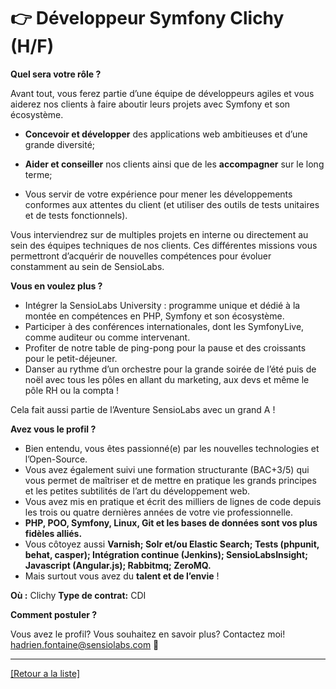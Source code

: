 # 👉 Développeur Symfony Clichy (H/F)


**Quel sera votre rôle ?** 

Avant tout, vous ferez partie d’une équipe de développeurs agiles et vous aiderez nos clients à faire aboutir leurs projets avec Symfony et son écosystème.

* **Concevoir et développer** des applications web ambitieuses et d’une grande diversité;

* **Aider et conseiller** nos clients ainsi que de les **accompagner** sur le long terme;

* Vous servir de votre expérience pour mener les développements conformes aux attentes du client (et utiliser des outils de tests unitaires et de tests fonctionnels).

Vous interviendrez sur de multiples projets en interne ou directement au sein des équipes techniques de nos clients.
Ces différentes missions vous permettront d’acquérir de nouvelles compétences pour évoluer constamment au sein de SensioLabs.

**Vous en voulez plus ?**

* Intégrer la SensioLabs University : programme unique et dédié à la montée en compétences en PHP, Symfony et son écosystème.
* Participer à des conférences internationales, dont les SymfonyLive, comme auditeur ou comme intervenant.
* Profiter de notre table de ping-pong pour la pause et des croissants pour le petit-déjeuner.
* Danser au rythme d’un orchestre pour la grande soirée de l’été puis de noël avec tous les pôles en allant du marketing, aux devs et même le pôle RH ou la compta !

Cela fait aussi partie de l’Aventure SensioLabs avec un grand A !

**Avez vous le profil ?**

* Bien entendu, vous êtes passionné(e) par les nouvelles technologies et l’Open-Source.
* Vous avez également suivi une formation structurante (BAC+3/5) qui vous permet de maîtriser et de mettre en pratique les grands principes et les petites subtilités de l’art du développement web.
* Vous avez mis en pratique et écrit des milliers de lignes de code depuis les trois ou quatre dernières années de votre vie professionnelle.
* **PHP, POO, Symfony, Linux, Git et les bases de données sont vos plus fidèles alliés.**
* Vous côtoyez aussi **Varnish; Solr et/ou Elastic Search; Tests (phpunit, behat, casper); Intégration continue (Jenkins); SensioLabsInsight; Javascript (Angular.js); Rabbitmq; ZeroMQ.**
* Mais surtout vous avez du **talent et de l’envie** !


**Où :** Clichy
**Type de contrat:** CDI


**Comment postuler ?**

Vous avez le profil? Vous souhaitez en savoir plus? Contactez moi! hadrien.fontaine@sensiolabs.com 📧

----
<a href="https://github.com/jparisSensio/job-board-symfony/blob/master/README.md">[Retour a la liste]</a>

